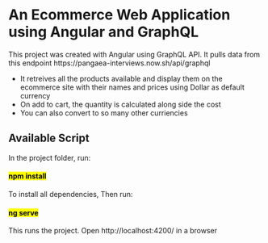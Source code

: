 <h1>An Ecommerce Web Application using Angular and GraphQL</h1>

<p>This project was created with Angular using GraphQL API. 
It pulls data from this endpoint https://pangaea-interviews.now.sh/api/graphql</p>

<ul>
  <li>It retreives all the products available and display them on the ecommerce site with their names and prices using Dollar as default currency</li>
  <li>On add to cart, the quantity is calculated along side the cost</li>
  <li>You can also convert to so many other curriencies</li>
</ul>

<h2>Available Script </h2>

<p>In the project folder, run:</p>

  <h4><mark>npm install</mark></h4>

<p>To install all dependencies, Then run:<p/>

  <h4><mark>ng serve</mark></h4>

<p>This runs the project. Open http://localhost:4200/ in a browser</p> 





